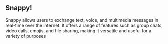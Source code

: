 <h2>Snappy!</h2>

<p>Snappy allows users to exchange text, voice, and multimedia messages in real-time over the internet. It offers a range of features such as group chats, video calls, emojis, and file sharing, making it versatile and useful for a variety of purposes<p>



